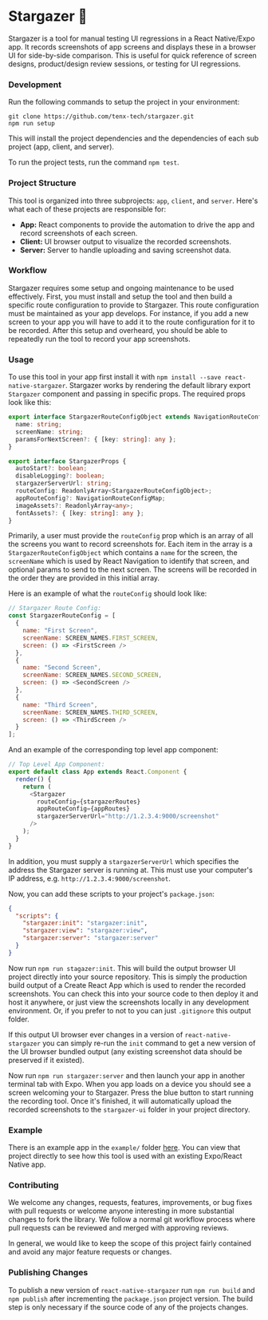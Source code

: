 # Stargazer 🔭

Stargazer is a tool for manual testing UI regressions in a React Native/Expo app. It records screenshots of app screens and displays these in a browser UI for side-by-side comparison. This is useful for quick reference of screen designs, product/design review sessions, or testing for UI regressions.

### Development

Run the following commands to setup the project in your environment:

```
git clone https://github.com/tenx-tech/stargazer.git
npm run setup
```

This will install the project dependencies and the dependencies of each sub project (app, client, and server).

To run the project tests, run the command `npm test`.

### Project Structure

This tool is organized into three subprojects: `app`, `client`, and `server`. Here's what each of these projects are responsible for:

* **App:** React components to provide the automation to drive the app and record screenshots of each screen.
* **Client:** UI browser output to visualize the recorded screenshots.
* **Server:** Server to handle uploading and saving screenshot data.

### Workflow

Stargazer requires some setup and ongoing maintenance to be used effectively. First, you must install and setup the tool and then build a specific route configuration to provide to Stargazer. This route configuration must be maintained as your app develops. For instance, if you add a new screen to your app you will have to add it to the route configuration for it to be recorded. After this setup and overheard, you should be able to repeatedly run the tool to record your app screenshots.

### Usage

To use this tool in your app first install it with `npm install --save react-native-stargazer`. Stargazer works by rendering the default library export `Stargazer` component and passing in specific props. The required props look like this:

```ts
export interface StargazerRouteConfigObject extends NavigationRouteConfig {
  name: string;
  screenName: string;
  paramsForNextScreen?: { [key: string]: any };
}

export interface StargazerProps {
  autoStart?: boolean;
  disableLogging?: boolean;
  stargazerServerUrl: string;
  routeConfig: ReadonlyArray<StargazerRouteConfigObject>;
  appRouteConfig?: NavigationRouteConfigMap;
  imageAssets?: ReadonlyArray<any>;
  fontAssets?: { [key: string]: any };
}
```

Primarily, a user must provide the `routeConfig` prop which is an array of all the screens you want to record screenshots for. Each item in the array is a `StargazerRouteConfigObject` which contains a `name` for the screen, the `screenName` which is used by React Navigation to identify that screen, and optional params to send to the next screen. The screens will be recorded in the order they are provided in this initial array.

Here is an example of what the `routeConfig` should look like:

```js
// Stargazer Route Config:
const StargazerRouteConfig = [
  {
    name: "First Screen",
    screenName: SCREEN_NAMES.FIRST_SCREEN,
    screen: () => <FirstScreen />
  },
  {
    name: "Second Screen",
    screenName: SCREEN_NAMES.SECOND_SCREEN,
    screen: () => <SecondScreen />
  },
  {
    name: "Third Screen",
    screenName: SCREEN_NAMES.THIRD_SCREEN,
    screen: () => <ThirdScreen />
  }
];
```

And an example of the corresponding top level app component:

```js
// Top Level App Component:
export default class App extends React.Component {
  render() {
    return (
      <Stargazer
        routeConfig={stargazerRoutes}
        appRouteConfig={appRoutes}
        stargazerServerUrl="http://1.2.3.4:9000/screenshot"
      />
    );
  }
}
```

In addition, you must supply a `stargazerServerUrl` which specifies the address the Stargazer server is running at. This must use your computer's IP address, e.g. `http://1.2.3.4:9000/screenshot`.

Now, you can add these scripts to your project's `package.json`:

```json
{
  "scripts": {
    "stargazer:init": "stargazer:init",
    "stargazer:view": "stargazer:view",
    "stargazer:server": "stargazer:server"
  }
}
```

Now run `npm run stagazer:init`. This will build the output browser UI project directly into your source repository. This is simply the production build output of a Create React App which is used to render the recorded screenshots. You can check this into your source code to then deploy it and host it anywhere, or just view the screenshots locally in any development environment. Or, if you prefer to not to you can just `.gitignore` this output folder.

If this output UI browser ever changes in a version of `react-native-stargazer` you can simply re-run the `init` command to get a new version of the UI browser bundled output (any existing screenshot data should be preserved if it existed).

Now run `npm run stargazer:server` and then launch your app in another terminal tab with Expo. When you app loads on a device you should see a screen welcoming your to Stargazer. Press the blue button to start running the recording tool. Once it's finished, it will automatically upload the recorded screenshots to the `stargazer-ui` folder in your project directory.

### Example

There is an example app in the `example/` folder [here](https://github.com/tenx-tech/stargazer/tree/master/example). You can view that project directly to see how this tool is used with an existing Expo/React Native app.

### Contributing

We welcome any changes, requests, features, improvements, or bug fixes with pull requests or welcome anyone interesting in more substantial changes to fork the library. We follow a normal git workflow process where pull requests can be reviewed and merged with approving reviews.

In general, we would like to keep the scope of this project fairly contained and avoid any major feature requests or changes.

### Publishing Changes

To publish a new version of `react-native-stargazer` run `npm run build` and `npm publish` after incrementing the `package.json` project version. The build step is only necessary if the source code of any of the projects changes.
